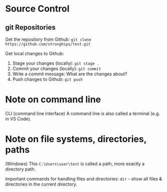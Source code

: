 # Source Control
## git Repositories

Get the repository from Github:
`git clone https://github.com/stronghips/test.git`

Get local changes to Github:
1. Stage your changes (locally): `git stage .`
2. Commit your changes (locally): `git commit`
3. Write a commit message: What are the changes about?
4. Push changes to Github: `git push`

# Note on command line
CLI (command line interface)
A command line is also called a terminal (e.g. in VS Code).

# Note on file systems, directories, paths
(Windows)
This `C:\Users\user\test` is called a path, more exactly a directory path.

Important commands for handling files and directories:
`dir`  - show all files & directories in the current directory.

